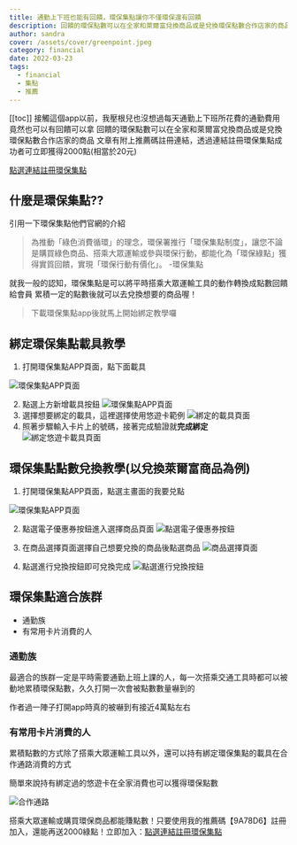 ```yaml
---
title: 通勤上下班也能有回饋，環保集點讓你不僅環保還有回饋
description: 回饋的環保點數可以在全家和萊爾富兌換商品或是兌換環保點數合作店家的商品文章有附上推薦碼註冊連結，透過連結註冊環保集點成功者可立即獲得2000點(相當於20元)
author: sandra
cover: /assets/cover/greenpoint.jpeg
category: financial
date: 2022-03-23
tags:
  - financial
  - 集點
  - 推薦
---
```


[[toc]]
接觸這個app以前，我壓根兒也沒想過每天通勤上下班所花費的通勤費用竟然也可以有回饋可以拿
回饋的環保點數可以在全家和萊爾富兌換商品或是兌換環保點數合作店家的商品
文章有附上推薦碼註冊連結，透過連結註冊環保集點成功者可立即獲得2000點(相當於20元)

[點選連結註冊環保集點](https://sys.greenpoint.org.tw/GpConsumerApp/Function/CombinedAccountMgt/Register.aspx?RKey=9A78D6)

## 什麼是環保集點??

引用一下環保集點他們官網的介紹

> 為推動「綠色消費循環」的理念，環保署推行「環保集點制度」，讓您不論是購買綠色商品、搭乘大眾運輸或參與環保行動，都能化為「環保綠點」獲得實質回饋，實現「環保行動有價化」。
> -環保集點

就我一般的認知，環保集點是可以將平時搭乘大眾運輸工具的動作轉換成點數回饋給會員
累積一定的點數後就可以去兌換想要的商品喔！

> 下載環保集點app後就馬上開始綁定教學囉

## 綁定環保集點載具教學

1. 打開環保集點APP頁面，點下面載具

![環保集點APP頁面](https://i.imgur.com/qoLaTxw.jpg)

2. 點選上方新增載具按鈕
![環保集點APP頁面](https://i.imgur.com/VNbLjPl.jpg)
3. 選擇想要綁定的載具，這裡選擇使用悠遊卡範例
![綁定的載具頁面](https://i.imgur.com/rNVIMrF.jpg)
4. 照著步驟輸入卡片上的號碼，接著完成驗證就**完成綁定**
![綁定悠遊卡載具頁面](https://i.imgur.com/yykIW0n.jpg)
## 環保集點點數兌換教學(以兌換萊爾富商品為例)
1. 打開環保集點APP頁面，點選主畫面的我要兑點

![環保集點APP頁面](https://i.imgur.com/qoLaTxw.jpg)

2. 點選電子優惠券按鈕進入選擇商品頁面
![點選電子優惠券按鈕](https://i.imgur.com/9ASPobs.jpg)

3. 在商品選擇頁面選擇自己想要兌換的商品後點選商品
![商品選擇頁面](https://i.imgur.com/TuZdKQE.jpg)
4. 點選進行兌換按鈕即可兌換完成
![點選進行兌換按鈕](https://i.imgur.com/6aQEkif.jpg)


## 環保集點適合族群

- 通勤族
- 有常用卡片消費的人

### 通勤族
最適合的族群一定是平時需要通勤上班上課的人，每一次搭乘交通工具時都可以被動地累積環保點數，久久打開一次會被點數數量嚇到的

作者過一陣子打開app時真的被嚇到有接近4萬點左右
### 有常用卡片消費的人

累積點數的方式除了搭乘大眾運輸工具以外，還可以持有綁定環保集點的載具在合作通路消費的方式

簡單來說持有綁定過的悠遊卡在全家消費也可以獲得環保點數

![合作通路](https://i.imgur.com/MXxKEys.png)



搭乘大眾運輸或購買環保商品都能賺點數！只要使用我的推薦碼【9A78D6】註冊加入，還能再送2000綠點！立即加入：[點選連結註冊環保集點](https://sys.greenpoint.org.tw/GpConsumerApp/Function/CombinedAccountMgt/Register.aspx?RKey=9A78D6)